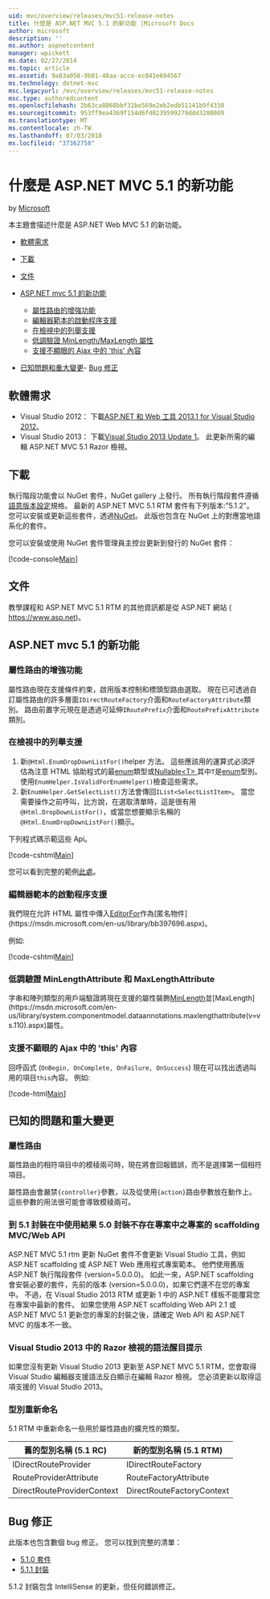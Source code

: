```yaml
---
uid: mvc/overview/releases/mvc51-release-notes
title: 什麼是 ASP.NET MVC 5.1 的新功能 |Microsoft Docs
author: microsoft
description: ''
ms.author: aspnetcontent
manager: wpickett
ms.date: 02/27/2014
ms.topic: article
ms.assetid: 9a83a058-9b01-48aa-acce-ec041e694567
ms.technology: dotnet-mvc
msc.legacyurl: /mvc/overview/releases/mvc51-release-notes
msc.type: authoredcontent
ms.openlocfilehash: 2b63ca8868bbf31be569e2eb2edb51141b9f4330
ms.sourcegitcommit: 953ff9ea4369f154d6fd0239599279ddd3280009
ms.translationtype: MT
ms.contentlocale: zh-TW
ms.lasthandoff: 07/03/2018
ms.locfileid: "37362758"
---
```

<a name="whats-new-in-aspnet-mvc-51"></a>什麼是 ASP.NET MVC 5.1 的新功能
====================
by [Microsoft](https://github.com/microsoft)

本主題會描述什麼是 ASP.NET Web MVC 5.1 的新功能。

- [軟體需求](#SoftwareRequirements)
- [下載](#download)
- [文件](#documentation)
- [ASP.NET mvc 5.1 的新功能](#new-features)

    - [屬性路由的增強功能](#AttributeRouting)
    - [編輯器範本的啟動程序支援](#Bootstrap)
    - [在檢視中的列舉支援](#Enum)
    - [低調驗證 MinLength/MaxLength 屬性](#Unobtrusive)
    - [支援不顯眼的 Ajax 中的 'this' 內容](#thisContext)
- [已知問題和重大變更](#KnownBreakingChanges)- [Bug 修正](#bug-fixes)

<a id="SoftwareRequirements"></a>
## <a name="software-requirements"></a>軟體需求

- Visual Studio 2012： 下載[ASP.NET 和 Web 工具 2013.1 for Visual Studio 2012](https://go.microsoft.com/fwlink/?LinkId=390062)。
- Visual Studio 2013： 下載[Visual Studio 2013 Update 1](https://go.microsoft.com/fwlink/?LinkId=390064)。 此更新所需的編輯 ASP.NET MVC 5.1 Razor 檢視。

<a id="download"></a>
## <a name="download"></a>下載

執行階段功能會以 NuGet 套件，NuGet gallery 上發行。 所有執行階段套件遵循[語意版本設定](http://semver.org/)規格。 最新的 ASP.NET MVC 5.1 RTM 套件有下列版本:"5.1.2"。 您可以安裝或更新這些套件，透過[NuGet](http://www.nuget.org/packages/Microsoft.AspNet.Mvc/)。 此版也包含在 NuGet 上的對應當地語系化的套件。

您可以安裝或使用 NuGet 套件管理員主控台更新到發行的 NuGet 套件：

[!code-console[Main](mvc51-release-notes/samples/sample1.cmd)]

<a id="documentation"></a>
## <a name="documentation"></a>文件

教學課程和 ASP.NET MVC 5.1 RTM 的其他資訊都是從 ASP.NET 網站 ( https://www.asp.net)。 

<a id="new-features"></a>
## <a name="new-features-in-aspnet-mvc-51"></a>ASP.NET mvc 5.1 的新功能

<a id="AttributeRouting"></a>

### <a name="attribute-routing-improvements"></a>屬性路由的增強功能

 屬性路由現在支援條件約束，啟用版本控制和標頭型路由選取。 現在已可透過自訂屬性路由的許多層面`IDirectRouteFactory`介面和`RouteFactoryAttribute`類別。 路由前置字元現在是透過可延伸`IRoutePrefix`介面和`RoutePrefixAttribute`類別。 

<a id="Enum"></a>

### <a name="enum-support-in-views"></a>在檢視中的列舉支援

1. 新`@Html.EnumDropDownListFor()`helper 方法。 這些應該用的運算式必須評估為注意 HTML 協助程式的最[enum](https://msdn.microsoft.com/en-us/library/cc138362.aspx)類型或[Nullable&lt;T&gt; ](https://msdn.microsoft.com/en-us/library/2cf62fcy.aspx)其中`T`是[enum](https://msdn.microsoft.com/en-us/library/cc138362.aspx)型別。 使用`EnumHelper.IsValidForEnumHelper()`檢查這些需求。
2. 新`EnumHelper.GetSelectList()`方法會傳回`IList<SelectListItem>`。 當您需要操作之前呼叫，比方說，在選取清單時，這是很有用`@Html.DropDownListFor()`，或當您想要顯示名稱的`@Html.EnumDropDownListFor()`顯示。

下列程式碼示範這些 Api。

[!code-cshtml[Main](mvc51-release-notes/samples/sample2.cshtml)]

您可以看到完整的範例[此處](https://aspnet.codeplex.com/SourceControl/latest#Samples/MVC/EnumSample/)。

<a id="Bootstrap"></a>

### <a name="bootstrap-support-for-editor-templates"></a>編輯器範本的啟動程序支援

我們現在允許 HTML 屬性中傳入[EditorFor](https://msdn.microsoft.com/en-us/library/system.web.mvc.html.editorextensions.editorfor(v=vs.100).aspx)作為[匿名物件](https://msdn.microsoft.com/en-us/library/bb397696.aspx)。

例如: 

[!code-cshtml[Main](mvc51-release-notes/samples/sample3.cshtml)]

<a id="Unobtrusive"></a>

### <a name="unobtrusive-validation-for-minlengthattribute-and-maxlengthattribute"></a>低調驗證 MinLengthAttribute 和 MaxLengthAttribute

字串和陣列類型的用戶端驗證將現在支援的屬性裝飾[MinLength](https://msdn.microsoft.com/en-us/library/system.componentmodel.dataannotations.minlengthattribute(v=vs.110).aspx)並[MaxLength](https://msdn.microsoft.com/en-us/library/system.componentmodel.dataannotations.maxlengthattribute(v=vs.110).aspx)屬性。

<a id="thisContext"></a>

### <a name="supporting-the-this-context-in-unobtrusive-ajax"></a>支援不顯眼的 Ajax 中的 'this' 內容

回呼函式 (`OnBegin, OnComplete, OnFailure, OnSuccess`) 現在可以找出透過叫用的項目`this`內容。 例如: 

[!code-html[Main](mvc51-release-notes/samples/sample4.html)]

<a id="KnownBreakingChanges"></a>

## <a name="known-issues-and-breaking-changes"></a>已知的問題和重大變更

### <a name="attribute-routing"></a>屬性路由

屬性路由的相符項目中的模稜兩可時，現在將會回報錯誤，而不是選擇第一個相符項目。

屬性路由會嚴禁`{controller}`參數，以及從使用`{action}`路由參數放在動作上。 這些參數的用法很可能會導致模稜兩可。 

### <a name="scaffolding-mvcweb-api-into-a-project-with-51-packages-results-in-50-packages-for-ones-that-dont-already-exist-in-the-project"></a>到 5.1 封裝在中使用結果 5.0 封裝不存在專案中之專案的 scaffolding MVC/Web API

ASP.NET MVC 5.1 rtm 更新 NuGet 套件不會更新 Visual Studio 工具，例如 ASP.NET scaffolding 或 ASP.NET Web 應用程式專案範本。 他們使用舊版 ASP.NET 執行階段套件 (version=5.0.0.0)。 如此一來，ASP.NET scaffolding 會安裝必要的套件，先前的版本 (version=5.0.0.0)，如果它們還不在您的專案中。 不過，在 Visual Studio 2013 RTM 或更新 1 中的 ASP.NET 樣板不能覆寫您在專案中最新的套件。 如果您使用 ASP.NET scaffolding Web API 2.1 或 ASP.NET MVC 5.1 更新您的專案的封裝之後，請確定 Web API 和 ASP.NET MVC 的版本不一致。 

### <a name="syntax-highlighting-for-razor-views-in-visual-studio-2013"></a>Visual Studio 2013 中的 Razor 檢視的語法醒目提示

如果您沒有更新 Visual Studio 2013 更新至 ASP.NET MVC 5.1 RTM，您會取得 Visual Studio 編輯器支援語法反白顯示在編輯 Razor 檢視。 您必須更新以取得這項支援的 Visual Studio 2013。 

### <a name="type-renames"></a>型別重新命名

5.1 RTM 中重新命名一些用於屬性路由的擴充性的類型。

| **舊的型別名稱 (5.1 RC)** | **新的型別名稱 (5.1 RTM)** |
| --- | --- |
| IDirectRouteProvider | IDirectRouteFactory |
| RouteProviderAttribute | RouteFactoryAttribute |
| DirectRouteProviderContext | DirectRouteFactoryContext |

<a id="bug-fixes"></a>
## <a name="bug-fixes"></a>Bug 修正

此版本也包含數個 bug 修正。 您可以找到完整的清單：

- [5.1.0 套件](https://aspnetwebstack.codeplex.com/workitem/list/advanced?keyword=&amp;status=Closed&amp;type=All&amp;priority=All&amp;release=v5.1%20Preview|v5.1%20RTM&amp;assignedTo=All&amp;component=MVC&amp;sortField=AssignedTo&amp;sortDirection=Ascending&amp;page=0&amp;reasonClosed=Fixed)
- [5.1.1 封裝](https://aspnetwebstack.codeplex.com/workitem/list/advanced?keyword=&amp;status=All&amp;type=All&amp;priority=All&amp;release=v5.1.1%20RTM&amp;assignedTo=All&amp;component=MVC&amp;sortField=AssignedTo&amp;sortDirection=Ascending&amp;page=0&amp;reasonClosed=Fixed)

5.1.2 封裝包含 IntelliSense 的更新，但任何錯誤修正。
